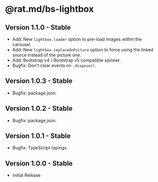 @rat.md/bs-lightbox
===================

Version 1.1.0 - Stable
----------------------
-   Add: New `lightbox.loader` option to pre-load images within the carousel.
-   Add: New `lightbox.replaceOnPicture` option to force using the linked source instead of the picture one.
-   Add: Bootstrap v4 / Bootstrap v5 compatible spinner.
-   Bugfix: Don't clear events on `.dispose()`.

Version 1.0.3 - Stable
----------------------
-   Bugfix: package.json.

Version 1.0.2 - Stable
----------------------
-   Bugfix: package.json.

Version 1.0.1 - Stable
----------------------
-   Bugfix: TypeScript typings.

Version 1.0.0 - Stable
----------------------
-   Initial Release
